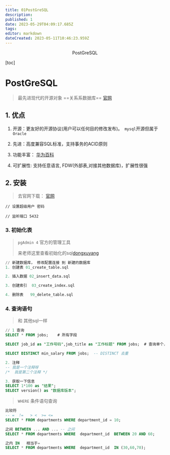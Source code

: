 ```yaml
---
title: 01PostGreSQL
description: 
published: 1
date: 2023-05-29T04:09:17.685Z
tags: 
editor: markdown
dateCreated: 2023-05-11T10:46:23.959Z
---
```


<center>PostGreSQL</center>



[toc]



# PostGreSQL 

> 最先进现代的开源对象 ==关系系数据库== [官网](https://www.postgresql.org/)



## 1. 优点

1. 开源：更友好的开源协议(用户可以任何目的修改发布)。` mysql`开源但属于`Oracle`
2. 先进：高度兼容SQL标准，支持事务的ACID原则
3. 功能丰富： [华为百科](https://www.huaweicloud.com/zhishi/db17.html)

4. 可扩展性:  支持任意语言, FDW(外部表,对接其他数据库)，扩展性很强



## 2. 安装

> 去官网下载：  [官网](https://www.postgresql.org/)

```shell
// 设置超级用户 密码

// 监听端口 5432
```



### 3. 初始化表

> `pgAdmin 4`   官方的管理工具 
>
> 来老师这里查看初始化的sql[dongxuyang](https://github.com/dongxuyang1985/postgresql_dev_guide)

```sql
// 新建数据库， 修改配置连接 到 新建的数据库
1. 创建表 01_create_table.sql 

2. 插入数据 02_insert_data.sql 

3. 创建索引  03_create_index.sql  

4. 删除表   99_delete_table.sql 
```



### 4. 查询语句

> 和 其他sql一样

```sql
// 1 查询
SELECT * FROM jobs;    # 所有字段 

SELECT job_id as "工作号码",job_title as "工作标题" FROM jobs;  # 查询单个， as 别名 

SELECT DISTINCT min_salary FROM jobs;  -- DISTINCT 去重

2. 注释
-- 我是一个注释呀
/*  我是第二个注释 */

3. 获取一下信息
SELECT 1*100 as "结果";
SELECT version() as "数据库版本";
```

> `WHERE` 条件语句查询

```sql
比较符
-- =  !=   > <  >= <=  
SELECT * FROM departments WHERE department_id = 10; 

之间 BETWEEN ... AND ... -- 之间
SELECT * FROM departments WHERE  department_id  BETWEEN 20 AND 60;

之内 IN   相当于= 
SELECT * FROM departments WHERE  department_id  IN (30,60,70);  


```

